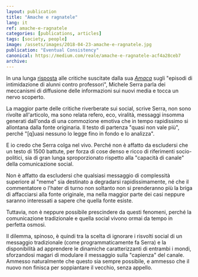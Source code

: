 ```yaml
---
layout: publication
title: "Amache e ragnatele"
lang: it
ref: amache-e-ragnatele
categories: [publications, articles]
tags: [society, people]
image: /assets/images/2018-04-23-amache-e-ragnatele.jpg
publication: "Eventual Consistency"
canonical: https://medium.com/reale/amache-e-ragnatele-acf4a28ceb7
archive:
---
```


In una lunga [risposta](https://rep.repubblica.it/pwa/commento/2018/04/21/news/michele_serra_amaca_scuola_aggressioni_prof_ignoranza-194478858) alle critiche suscitate dalla sua [*Amaca*](https://rep.repubblica.it/pwa/rubrica/2018/04/19/news/l_amaca_di_michele_serra-194340068/) sugli "episodi di intimidazione di alunni contro professori", Michele Serra parla dei meccanismi di diffusione delle informazioni sui nuovi media e tocca un nervo scoperto.

La maggior parte delle critiche riverberate sui social, scrive Serra, non sono rivolte all'articolo, ma sono relata refero, eco, viralità, messaggi insomma generati dall'onda di una commozione emotiva che in tempo rapidissimo si allontana dalla fonte originaria. Il testo di partenza "quasi non vale più", perché "[q]uasi nessuno lo legge fino in fondo e lo analizza".

E io credo che Serra colga nel vivo. Perché non è affatto da escludersi che un testo di 1500 battute, per forza di cose denso e ricco di riferimenti socio-politici, sia di gran lunga sproporzionato rispetto alla "capacità di canale" della comunicazione social.

Non è affatto da escludersi che qualsiasi messaggio di complessità superiore al "meme" sia destinato a degradarsi rapidissimamente, né che il commentatore o l'hater di turno non soltanto non si prenderanno più la briga di affacciarsi alla fonte originale, ma nella maggior parte dei casi neppure saranno interessati a sapere che quella fonte esiste.

Tuttavia, non è neppure possibile prescindere da questi fenomeni, perché la comunicazione tradizionale e quella social vivono ormai da tempo in perfetta osmosi.

Il dilemma, spinoso, è quindi tra la scelta di ignorare i risvolti social di un messaggio tradizionale (come programmaticamente fa Serra) e la disponibilità ad apprendere le dinamiche caratterizzanti di entrambi i mondi, sforzandosi magari di modulare il messaggio sulla "capienza" del canale. Ammesso naturalmente che questo sia sempre possibile, e ammesso che il nuovo non finisca per soppiantare il vecchio, senza appello.
